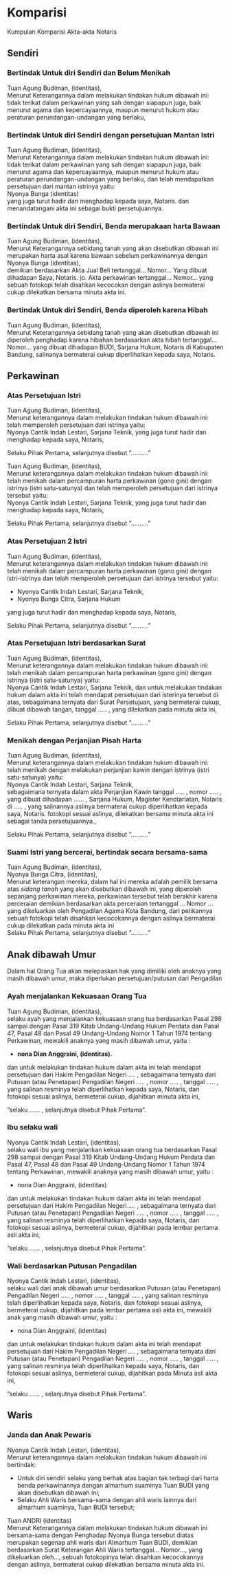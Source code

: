 # Komparisi

Kumpulan Komparisi Akta-akta Notaris

## Sendiri

### Bertindak Untuk diri Sendiri dan Belum Menikah



  Tuan Agung Budiman, (identitas),   
  Menurut Keterangannya dalam melakukan tindakan hukum dibawah ini:
  tidak terikat dalam perkawinan yang sah dengan siapapun juga, baik menurut agama dan kepercayaannya, maupun menurut hukum atau peraturan perundangan-undangan yang berlaku,



### Bertindak Untuk diri Sendiri dengan persetujuan Mantan Istri



  Tuan Agung Budiman, (identitas),   
  Menurut Keterangannya dalam melakukan tindakan hukum dibawah ini:
  tidak terikat dalam perkawinan yang sah dengan siapapun juga, baik menurut agama dan kepercayaannya, maupun menurut hukum atau peraturan perundangan-undangan yang berlaku, dan telah mendapatkan persetujuan dari mantan istrinya yaitu:  
  Nyonya Bunga (identitas)  
  yang juga turut hadir dan menghadap kepada saya, Notaris. dan menandatangani akta ini sebagai bukti persetujuannya.



### Bertindak Untuk diri Sendiri, Benda merupakaan harta Bawaan



  Tuan Agung Budiman, (identitas),   
  Menurut Keterangannya sebidang tanah yang akan disebutkan dibawah ini merupakan harta asal karena bawaan sebelum perkawinannya dengan Nyonya Bunga (identitas),  
  demikian berdasarkan Akta Jual Beli tertanggal... Nomor... Yang dibuat dihadapan Saya, Notaris. jo. Akta perkawinan tertanggal... Nomor... yang sebuah fotokopi telah disahkan kecocokan dengan aslinya bermaterai cukup dilekatkan bersama minuta akta ini.



### Bertindak Untuk diri Sendiri, Benda diperoleh karena Hibah



  Tuan Agung Budiman, (identitas),   
  Menurut Keterangannya sebidang tanah yang akan disebutkan dibawah ini diperoleh penghadap karena hibahan berdasarkan akta hibah tertanggal... Nomor... yang dibuat dihadapan BUDI, Sarjana Hukum, Notaris di Kabupaten Bandung, salinanya bermaterai cukup diperlihatkan kepada saya, Notaris.
  


## Perkawinan

### Atas Persetujuan Istri



  Tuan Agung Budiman, (identitas),   
  Menurut keterangannya dalam melakukan tindakan hukum dibawah ini:
  telah memperoleh persetujuan dari istrinya yaitu:  
  Nyonya Cantik Indah Lestari, Sarjana Teknik,  yang juga turut hadir dan menghadap kepada saya, Notaris,

  Selaku Pihak Pertama, selanjutnya disebut ”..........”





  Tuan Agung Budiman, (identitas),   
  Menurut keterangannya dalam melakukan tindakan hukum dibawah ini:
  telah menikah dalam percampuran harta perkawinan (gono gini) dengan istrinya (istri satu-satunya) dan telah memperoleh persetujuan dari istrinya tersebut yaitu:  
  Nyonya Cantik Indah Lestari, Sarjana Teknik,  yang juga turut hadir dan menghadap kepada saya, Notaris,

  Selaku Pihak Pertama, selanjutnya disebut ”..........”



### Atas Persetujuan 2 Istri



  Tuan Agung Budiman, (identitas),   
  Menurut keterangannya dalam melakukan tindakan hukum dibawah ini:
  telah menikah dalam percampuran harta perkawinan (gono gini) dengan istri-istrinya dan telah memperoleh persetujuan dari istrinya tersebut yaitu:

  - Nyonya Cantik Indah Lestari, Sarjana Teknik,
  - Nyonya Bunga Citra, Sarjana Hukum

  yang juga turut hadir dan menghadap kepada saya, Notaris,

  Selaku Pihak Pertama, selanjutnya disebut ”..........”



### Atas Persetujuan Istri berdasarkan Surat



  Tuan Agung Budiman, (identitas),   
  Menurut keterangannya dalam melakukan tindakan hukum dibawah ini:
  telah menikah dalam percampuran harta perkawinan (gono gini) dengan istrinya (istri satu-satunya) yaitu:  
  Nyonya Cantik Indah Lestari, Sarjana Teknik, dan untuk melakukan tindakan hukum dalam akta ini telah mendapat persetujuan dari isterinya tersebut di atas, sebagaimana ternyata dari Surat Persetujuan, yang bermeterai cukup, dibuat dibawah tangan, tanggal ..... , yang dilekatkan pada minuta akta ini,

  Selaku Pihak Pertama, selanjutnya disebut ”..........”



### Menikah dengan Perjanjian Pisah Harta



  Tuan Agung Budiman, (identitas),    
  Menurut keterangannya dalam melakukan tindakan hukum dibawah ini:
  telah menikah dengan melakukan perjanjian kawin dengan istrinya (istri satu-satunya) yaitu:  
  Nyonya Cantik Indah Lestari, Sarjana Teknik,  
  sebagaimana ternyata dalam akta Perjanjian Kawin tanggal ..... , nomor ..... , yang dibuat dihadapan ...... , Sarjana Hukum, Magister Kenotariatan, Notaris di ..... , yang salinannya aslinya bermaterai cukup diperlihatkan kepada saya, Notaris. fotokopi sesuai aslinya, dilekatkan bersama minuta akta ini sebagai tanda persetujuannya.,

  Selaku Pihak Pertama, selanjutnya disebut ”..........”



### Suami Istri yang bercerai, bertindak secara bersama-sama



  Tuan Agung Budiman, (identitas),    
  Nyonya Bunga Citra, (identitas),    
  Menurut keterangan mereka, dalam hal ini mereka adalah pemilik bersama atas _sidang tanah_ yang akan disebutkan dibawah ini, yang diperoleh sepanjang perkawinan mereka, perkawinan tersebut telah berakhir karena perceraian demikian berdasarkan akta perceraian tertanggal ... Nomor ... yang dikeluarkan oleh Pengadilan Agama Kota Bandung, dari petikannya sebuah fotokopi telah disahkan kecocokannya dengan aslinya bermaterai cukup dilekatkan pada minuta akta ini  
  Selaku Pihak Pertama, selanjutnya disebut ”..........”



## Anak dibawah Umur

Dalam hal Orang Tua akan melepaskan hak yang dimiliki oleh anaknya yang masih dibawah umur, maka diperlukan persetujuan/putusan dari Pengadilan

### Ayah menjalankan Kekuasaan Orang Tua



Tuan Agung Budiman, (identitas),     
selaku ayah yang menjalankan kekuasaan orang tua berdasarkan Pasal 298 sampai dengan Pasal 319 Kitab Undang-Undang Hukum Perdata dan Pasal 47, Pasal 48 dan Pasal 49 Undang-Undang Nomor 1 Tahun 1974 tentang Perkawinan, mewakili anaknya yang masih dibawah umur, yaitu :

- __nona Dian Anggraini, (identitas).__

dan untuk melakukan tindakan hukum dalam akta ini telah mendapat persetujuan dari Hakim Pengadilan Negeri .... , sebagaimana ternyata dari Putusan (atau Penetapan) Pengadilan Negeri ..... , nomor ..... , tanggal ..... , yang salinan resminya telah diperlihatkan kepada saya, Notaris, dan fotokopi sesuai aslinya, bermeterai cukup, dijahitkan minuta akta ini,

”selaku ...... , selanjutnya disebut Pihak Pertama”.



### Ibu selaku wali



Nyonya Cantik Indah Lestari, (identitas),  
selaku wali ibu yang menjalankan kekuasaan orang tua berdasarkan Pasal 298 sampai dengan Pasal 319 Kitab Undang-Undang Hukum Perdata dan Pasal 47, Pasal 48 dan Pasal 49 Undang-Undang Nomor 1 Tahun 1974 tentang Perkawinan, mewakili anaknya yang masih dibawah umur, yaitu :
- nona Dian Anggraini, (identitas)

dan untuk melakukan tindakan hukum dalam akta ini telah mendapat persetujuan dari Hakim Pengadilan Negeri .... , sebagaimana ternyata dari Putusan (atau Penetapan) Pengadilan Negeri ..... , nomor ..... , tanggal ..... , yang salinan resminya telah diperlihatkan kepada saya, Notaris, dan fotokopi sesuai aslinya, bermeterai cukup, dijahitkan pada lembar pertama asli akta ini,

”selaku ...... , selanjutnya disebut Pihak Pertama”.



### Wali berdasarkan Putusan Pengadilan



Nyonya Cantik Indah Lestari, (identitas),  
selaku wali dari anak dibawah umur berdasarkan Putusan (atau Penetapan) Pengadilan Negeri ..... , nomor ..... , tanggal ..... , yang salinan resminya telah diperlihatkan kepada saya, Notaris, dan fotokopi sesuai aslinya, bermeterai cukup, dijahitkan pada lembar pertama asli akta ini, mewakili anak yang masih dibawah umur, yaitu :
- nona Dian Anggraini, (identitas) 

dan untuk melakukan tindakan hukum dalam akta ini telah mendapat persetujuan dari Hakim Pengadilan Negeri .... , sebagaimana ternyata dari Putusan (atau Penetapan) Pengadilan Negeri ..... , nomor ..... , tanggal ..... , yang salinan resminya telah diperlihatkan kepada saya, Notaris, dan fotokopi sesuai aslinya, bermeterai cukup, dijahitkan pada Minuta asli akta ini,

”selaku ...... , selanjutnya disebut Pihak Pertama”.



## Waris

### Janda dan Anak Pewaris



Nyonya Cantik Indah Lestari, (identitas),  
Menurut keterangannya dalam melakukan tindakan hukum dibawah ini bertindak:
- Untuk diri sendiri selaku yang berhak atas bagian tak terbagi dari harta benda perkawinannya dengan almarhum suaminya Tuan BUDI yang akan disebutkan dibawah ini;
- Selaku Ahli Waris bersama-sama dengan ahli waris lainnya dari almarhum suaminya, Tuan BUDI tersebut;

Tuan ANDRI (identitas)  
Menurut Keterangannya dalam melakukan tindakan hukum dibawah ini bersama-sama dengan Penghadap Nyonya Bunga tersebut diatas merupakan segenap ahli waris dari Almarhum Tuan BUDI, demikian berdasarkan Surat Keterangan Ahli Waris tertanggal... Nomor..., yang dikeluarkan oleh..., sebuah fotokopinya telah disahkan kecocokannya dengan aslinya, bermaterai cukup dilekatkan bersama minuta akta ini.

